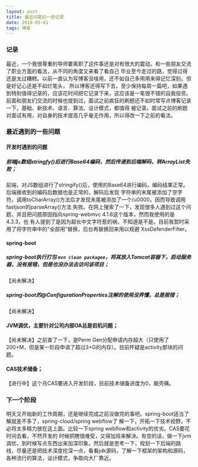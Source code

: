 ```yaml
---
layout: post
title: 最近问题的一些记录
date: 2018-05-01
tags: 博客
---
```


### 记录
  最近，一个我很尊重的导师要离职了这件事还是对有很大的震动。和一些朋友交流了职业方面的看法，从不同的角度又来看了看自己
毕业至今走过的路，觉得过得还是太过糟糕。以前一直认为写博客没啥用，还不如自己多用用来得记忆深刻。但是好记心还是不如烂笔头，
所以博客还得写下去，至少保持每周一篇吧，如果遇到特别值得记录的，应该花时间把它记录下来，这应该是一笔很不错的自我投资。
前面和朋友们交流的时候也提到过，面试之前疯狂的刷题还不如时常写点博客记录一下，基础、新技术、语言、算法、设计模式，都值得
被记录。面试之前的刷题对面试有用，对自身的技术提高几乎毫无作用，所以得改一下之前的看法。

### 最近遇到的一些问题
#### 开发时遇到的问题
##### 前端js数组stringfy()后进行Base64编码，然后传递到后端解码，转ArrayList失败；
  前端，对JS数组进行了stringify()后，使用的Base64进行编码，编码结果正常。后端接收到的编码后数据也是正常的，解码后发现
字符串的末尾被添加了空字符。调用toCharArray()方法后才发现末尾被添加了一个/u0000，因而导致调用fastjson的parseArray()方法
失败。在网上搜索了一下，发现很多人遇到过这个问题，并且把问题原因指向spring-webmvc 4.1.6这个版本，然而我使用的是4.3.3，也
有人提到了是因为超长中文字符惹的祸，不知道是不是。目前我暂时采用了将字符串中的"全部用&quot;替换，后台再替换回来用以规避
XssDefenderFilter。

#### spring-boot
##### spring-boot执行打包 `mvn clean packagee`，将其放入Tomcat容器下，启动服务器，没有报错，但是也没办法去访问该项目；
 【尚未解决】
##### spring-boot的@ConfigurationProperties注解的使用没弄懂，总是报错；
 【尚未解决】 
#### JVM调优，主要针对公司内部OA总是宕机问题；
 【尚未解决】之前查了一下，是Perm Gen分配申请内存超大（只使用了200+M，但是某一阶段申请了超过3+G的内存）。目前怀疑是activity那块的问题。
#### CAS技术储备；
  【进行中】这个月CAS要进入开发阶段，目前技术储备进度为0，脑壳痛。

### 下一个阶段
  明天又开始新的工作周期，还是继续完成之前没做完的事吧。spring-boot适当了解就差不多了，spring-cloud/spring webflow了
解一下，开拓一下技术视野，不必将太多精力放在这上面。比较一下spring webflow和activity的优劣。CAS要花时间去看，不然开发的
时候抓瞎很难受，又得加班来解决。有空的话，做一下jvm调优，到时候写点东西出来加深印象。然后就是思考一下，规划一下后端的路
线，尽量还是把技术深度挖深一点，看看jdk源码，了解一下框架的架构和源码，各种流行的算法，设计模式，争取向大厂靠近。